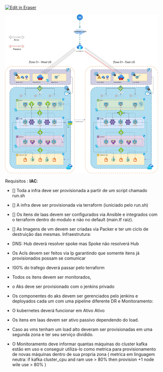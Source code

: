 [![Edit in Eraser](https://firebasestorage.googleapis.com/v0/b/second-petal-295822.appspot.com/o/images%2Fgithub%2FOpen%20in%20Eraser.svg?alt=media&token=968381c8-a7e7-472a-8ed6-4a6626da5501)](https://app.eraser.io/workspace/6Dmm3kkdMBwMDu63GKNU)


![arq](./img/arq.jpg "")

Requisitos :
**IAC**:

- [] Toda a infra deve ser provisionada a partir de um script chamado run.sh
- [] A infra deve ser provisionada via terraform (iuniciado pelo run.sh)
- [] Os itens de Iaas devem ser configurados via Ansible e integrados com o terraform dentro do modulo e não no default (main.tf raiz).
- [] As Imagens de vm devem ser criadas via Packer e ter um ciclo de destruição das mesmas.
Infraestrutura: 

- DNS: Hub deverá resolver spoke mas Spoke não resolverá Hub
- Os Acls devem ser feitos via Ip garantindo que somente itens já provisionados possam se comunicar
- !00% do trafego deverá passar pelo terraform
- Todos os itens devem ser monitorados,
- o Aks deve ser provisionado com o jenkins privado
- Os componentes do aks devem ser gerenciados pelo jenkins e deployados cada um com uma pipeline diferente
DR e Monitoramento:

- O kubernetes deverá funcionar em Ativo Ativo 
- Os itens em Iaas devem ser ativo passivo dependendo do load.
- Caso as vms tenham um load alto deveram ser provisionadas em uma segunda zona e ter seu serviço dividido.
- O Monitoramento deve informar quantas máquinas do cluster kafka estão em uso e conseguir utiliza-lo como metrica para provisionamento de novas máquinas dentro de sua propria zona
 ( metrica em linguagem neutra:
 if kafka cluster_cpu and ram use > 80% then provision +1 node wile use > 80% )



<!--- Eraser file: https://app.eraser.io/workspace/6Dmm3kkdMBwMDu63GKNU --->